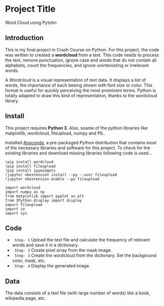 # Project Title
Word Cloud using Pytohn

## Introduction
This is my final project in Crash Course on Python. For this project, the code was written to created a **wordcloud** from a text. This code needs to process the text, remove punctuation, ignore case and words that do not contain all alphabets, count the frequencies, and ignore uninteresting or irrelevant words.

A *Wordcloud* is a visual representation of text data. It displays a list of words, the importance of each beeing shown with font size or color. This format is useful for quickly perceiving the most prominent terms. Python is totally adapted to draw this kind of representation, thanks to the wordcloud library.

## Install
This project requires **Python 3**. Also, soame of the python libraries like matplotlib, wordcloud, fileupload, numpy and PIL.

Installed [Anaconda](https://www.anaconda.com/products/individual), a pre-packaged Python distribution that contains most of the necessary libraries and software for this project. To check for the existing libraries and download missing libraries following code is used...
```
!pip install wordcloud
!pip install fileupload
!pip install ipywidgets
!jupyter nbextension install --py --user fileupload
!jupyter nbextension enable --py fileupload

import wordcloud
import numpy as np
from matplotlib import pyplot as plt
from IPython.display import display
import fileupload
import io
import sys
```

## Code
* ``` Step- 1``` Upload the text file and calculate the frequency of relevant words and save it in a dictionary.
* ``` Step- 2``` Create pixel array from the mask image.
* ``` Step- 3``` Create the wordcloud from the dictionary. Set the background color, mask, etc.
* ``` Step- 4``` Display the generated image.

## Data
The data consists of a text file (with large number of words) like a book, wikipedia page, etc.
